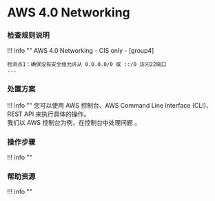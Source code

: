 # AWS 4.0 Networking

### 检查规则说明
!!! info ""
    AWS 4.0 Networking - CIS only - [group4]
    
    检测点1：确保没有安全组允许从 0.0.0.0/0 或 ::/0 访问22端口 
    ...


### 处置方案
!!! info ""
    您可以使用 AWS 控制台、AWS Command Line Interface (CLI)、REST API 来执行具体的操作。   
    我们以 AWS 控制台为例，在控制台中处理问题 。


### 操作步骤
!!! info ""




### 帮助资源
!!! info ""
    